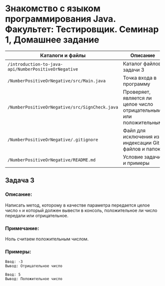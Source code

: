 # Знакомство с языком программирования Java. Факультет: Тестировщик. Семинар 1, Домашнее задание

Каталоги и файлы                                     | Описание
-----------------------------------------------------|-----------------------------------------------------
`/introduction-to-java-api/NumberPositiveOrNegative` | Каталог файлов задачи 3
`/NumberPositiveOrNegative/src/Main.java`            | Точка входа в программу
`/NumberPositiveOrNegative/src/SignCheck.java`       | Проверяет, является ли целое число отрицательным или положительным
`/NumberPositiveOrNegative/.gitignore`               | Файл для исключения из индексации Git файлов и папок
`/NumberPositiveOrNegative/README.md`                | Условие задачи и примеры

## Задача 3

### Описание:

Написать метод, которому в качестве параметра передается целое число `n` и который должен вывести в консоль, положительное ли число передали или отрицательное.

### Примечание:

Ноль считаем положительным числом.

### Примеры:

```
Ввод: -3
Вывод: Отрицательное число
```
```
Ввод: 5
Вывод: Положительное число
```

